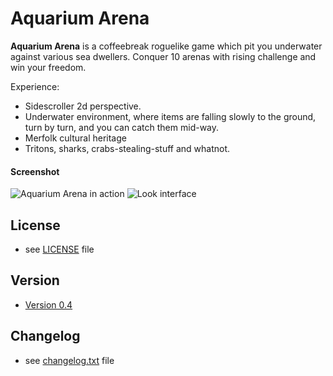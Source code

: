 Aquarium Arena
======
**Aquarium Arena** is a coffeebreak roguelike game which pit you underwater against various sea dwellers.
  Conquer 10 arenas with rising challenge and win your freedom.

Experience:
* Sidescroller 2d perspective.
* Underwater environment, where items are falling slowly to the ground, turn by turn, and you can catch them mid-way.
* Merfolk cultural heritage
* Tritons, sharks, crabs-stealing-stuff and whatnot.

#### Screenshot
![Aquarium Arena in action](http://i.imgur.com/x7et68f.png "screenshot")
![Look interface](http://i.imgur.com/khhtRmN.png "screenshot")

## License
* see [LICENSE](https://github.com/valrak/AquariumRL/blob/master/LICENSE.md) file

## Version
* [Version 0.4](https://github.com/valrak/AquariumRL/releases/tag/0.4)

## Changelog
* see [changelog.txt](https://github.com/valrak/AquariumRL/blob/master/changelog.txt) file
